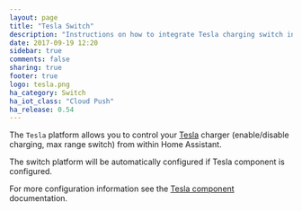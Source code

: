 ```yaml
---
layout: page
title: "Tesla Switch"
description: "Instructions on how to integrate Tesla charging switch into Home Assistant."
date: 2017-09-19 12:20
sidebar: true
comments: false
sharing: true
footer: true
logo: tesla.png
ha_category: Switch
ha_iot_class: "Cloud Push"
ha_release: 0.54
---
```


The `Tesla` platform allows you to control your [Tesla](https://www.tesla.com/) charger (enable/disable charging, max range switch) from within Home Assistant.

The switch platform will be automatically configured if Tesla component is configured.

For more configuration information see the [Tesla component](/components/tesla/) documentation.

